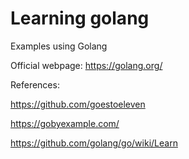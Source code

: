 # Learning golang

Examples using Golang

Official webpage: 
https://golang.org/

References:

https://github.com/goestoeleven

https://gobyexample.com/

https://github.com/golang/go/wiki/Learn